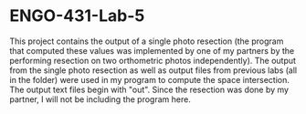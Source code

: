 # ENGO-431-Lab-5
This project contains the output of a single photo resection (the program that computed these values was implemented by one of my partners by the performing resection on two orthometric photos independently). The output from the single photo resection as well as output files from previous labs (all in the folder) were used in my program to compute the space intersection. The output text files begin with "out". Since the resection was done by my partner, I will not be including the program here.
